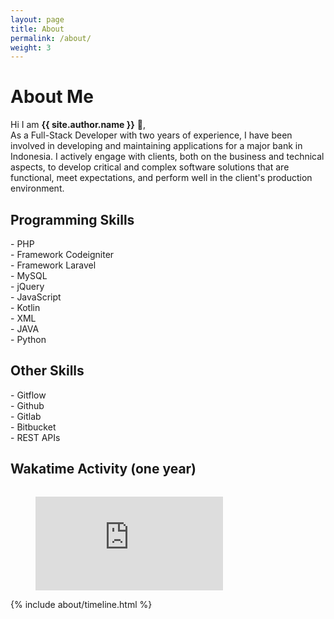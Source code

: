 ```yaml
---
layout: page
title: About
permalink: /about/
weight: 3
---
```


# **About Me**

Hi I am **{{ site.author.name }}** :wave:,<br>
As a Full-Stack Developer with two years of experience, I have been involved in developing and maintaining applications for a major bank in Indonesia. I actively engage with clients, both on the business and technical aspects, to develop critical and complex software solutions that are functional, meet expectations, and perform well in the client's production environment.

<style>
  #embed #preview-box.chart-type-table {
    display: inline-block;
    max-width: 100%;
    overflow-x: auto;
  }
</style>

<div class="row">
  <div class="col-12">
    <h2>Programming Skills</h2>
  </div>
  <div class="col-md-4">
    - PHP
  </div>
  <div class="col-md-4">
    - Framework Codeigniter
  </div>
  <div class="col-md-4">
    - Framework Laravel
  </div>
  <div class="col-md-4">
    - MySQL
  </div> 
  <div class="col-md-4">
    - jQuery
  </div>
  <div class="col-md-4">
    - JavaScript
  </div>
  <div class="col-md-4">
    - Kotlin
  </div>
  <div class="col-md-4">
    - XML
  </div>
  <div class="col-md-4">
    - JAVA
  </div>
  <div class="col-md-4">
    - Python
  </div>
</div>

<div class="row">
  <div class="col-12">
    <h2>Other Skills</h2>
  </div>
  <div class="col-md-4">
    - Gitflow
  </div>
  <div class="col-md-4">
    - Github
  </div>
  <div class="col-md-4">
    - Gitlab
  </div>
  <div class="col-md-4">
    - Bitbucket
  </div>
  <div class="col-md-4">
    - REST APIs
  </div> 
</div>

<div class="row" id="embed">
  <div class="col-12">
    <h2>Wakatime Activity (one year)</h2>
  </div>
  <div class="col-12">
    <figure id="preview-box" class="chart-type-table">
      <embed id="embed-wakatime" src="https://wakatime.com/share/@bram41/4ea47abb-b5aa-42ce-8f7a-63b961449097.svg"/>
    </figure>
  </div>
</div>
<div class="row">
{% include about/timeline.html %}
</div>

<script>  
  document.addEventListener('DOMContentLoaded', function() {
    setTimeout(function() {
      var htmlElement = document.querySelector('html');
      var dataTheme = htmlElement.getAttribute('data-theme');
      if(dataTheme == 'dark') {
        document.getElementById("embed-wakatime").setAttribute("src", "https://wakatime.com/share/@bram41/9d706940-8339-4407-a94c-410b68980905.svg");
      } else {                
        document.getElementById("embed-wakatime").setAttribute("src", "https://wakatime.com/share/@bram41/4ea47abb-b5aa-42ce-8f7a-63b961449097.svg");
      }  
    });
  });
  
  const element = document.querySelector('[data-theme]');

  const observer = new MutationObserver((mutations) => {
    mutations.forEach((mutation) => {
      if (mutation.attributeName === 'data-theme' && element.getAttribute('data-theme') === 'light') {
        document.getElementById("embed-wakatime").setAttribute("src", "https://wakatime.com/share/@bram41/4ea47abb-b5aa-42ce-8f7a-63b961449097.svg");
      } else {
        document.getElementById("embed-wakatime").setAttribute("src", "https://wakatime.com/share/@bram41/9d706940-8339-4407-a94c-410b68980905.svg");
      }
    });
  });

  observer.observe(element, { attributes: true });
</script>
